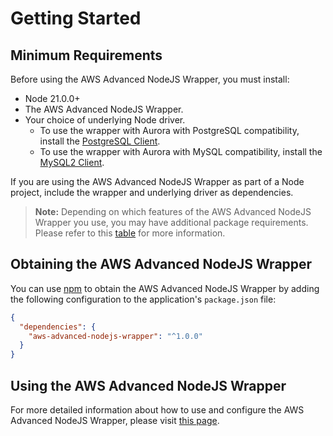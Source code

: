 # Getting Started

## Minimum Requirements

Before using the AWS Advanced NodeJS Wrapper, you must install:

- Node 21.0.0+
- The AWS Advanced NodeJS Wrapper.
- Your choice of underlying Node driver.
  - To use the wrapper with Aurora with PostgreSQL compatibility, install the [PostgreSQL Client](https://github.com/brianc/node-postgres).
  - To use the wrapper with Aurora with MySQL compatibility, install the [MySQL2 Client](https://github.com/sidorares/node-mysql2).

If you are using the AWS Advanced NodeJS Wrapper as part of a Node project, include the wrapper and underlying driver as dependencies.

> **Note:** Depending on which features of the AWS Advanced NodeJS Wrapper you use, you may have additional package requirements. Please refer to this [table](https://github.com/awslabs/aws-advanced-nodejs-wrapper/blob/main/docs/using-the-nodejs-wrapper/UsingTheNodejsWrapper.md#list-of-available-plugins) for more information.

## Obtaining the AWS Advanced NodeJS Wrapper

You can use [npm](https://www.npmjs.com/) to obtain the AWS Advanced NodeJS Wrapper by adding the following configuration to the application's `package.json` file:

```json
{
  "dependencies": {
    "aws-advanced-nodejs-wrapper": "^1.0.0"
  }
}
```

## Using the AWS Advanced NodeJS Wrapper

For more detailed information about how to use and configure the AWS Advanced NodeJS Wrapper, please visit [this page](./using-the-nodejs-wrapper/UsingTheNodejsWrapper.md).
